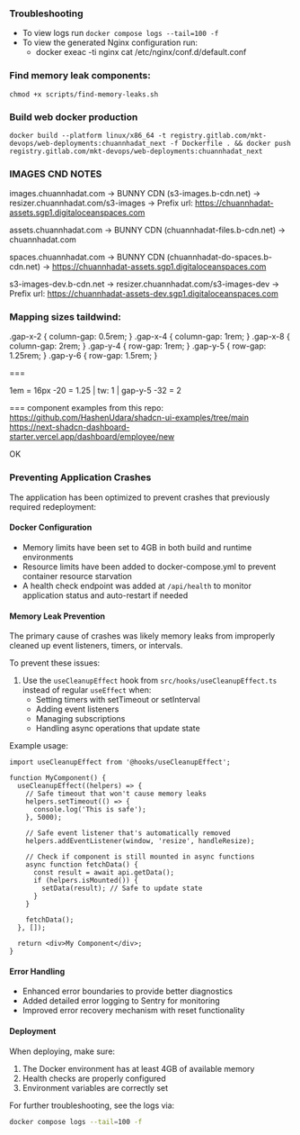 ### Troubleshooting

- To view logs run `docker compose logs --tail=100 -f`
- To view the generated Nginx configuration run:
  - docker exeac -ti nginx cat /etc/nginx/conf.d/default.conf


### Find memory leak components:
```
chmod +x scripts/find-memory-leaks.sh
```

### Build web docker production

```
docker build --platform linux/x86_64 -t registry.gitlab.com/mkt-devops/web-deployments:chuannhadat_next -f Dockerfile . && docker push registry.gitlab.com/mkt-devops/web-deployments:chuannhadat_next
```

### IMAGES CND NOTES

images.chuannhadat.com
-> BUNNY CDN (s3-images.b-cdn.net)
-> resizer.chuannhadat.com/s3-images
-> Prefix url: https://chuannhadat-assets.sgp1.digitaloceanspaces.com

assets.chuannhadat.com
-> BUNNY CDN (chuannhadat-files.b-cdn.net)
-> chuannhadat.com

spaces.chuannhadat.com
-> BUNNY CDN (chuannhadat-do-spaces.b-cdn.net)
-> https://chuannhadat-assets.sgp1.digitaloceanspaces.com

s3-images-dev.b-cdn.net
-> resizer.chuannhadat.com/s3-images-dev
-> Prefix url: https://chuannhadat-assets-dev.sgp1.digitaloceanspaces.com

### Mapping sizes taildwind:

.gap-x-2 {
column-gap: 0.5rem;
}
.gap-x-4 {
column-gap: 1rem;
}
.gap-x-8 {
column-gap: 2rem;
}
.gap-y-4 {
row-gap: 1rem;
}
.gap-y-5 {
row-gap: 1.25rem;
}
.gap-y-6 {
row-gap: 1.5rem;
}

===

1em = 16px
-20 = 1.25 | tw: 1 | gap-y-5
-32 = 2

===
component examples from this repo: https://github.com/HashenUdara/shadcn-ui-examples/tree/main
https://next-shadcn-dashboard-starter.vercel.app/dashboard/employee/new

OK

### Preventing Application Crashes

The application has been optimized to prevent crashes that previously required redeployment:

#### Docker Configuration
- Memory limits have been set to 4GB in both build and runtime environments
- Resource limits have been added to docker-compose.yml to prevent container resource starvation
- A health check endpoint was added at `/api/health` to monitor application status and auto-restart if needed

#### Memory Leak Prevention
The primary cause of crashes was likely memory leaks from improperly cleaned up event listeners, timers, or intervals.

To prevent these issues:
1. Use the `useCleanupEffect` hook from `src/hooks/useCleanupEffect.ts` instead of regular `useEffect` when:
   - Setting timers with setTimeout or setInterval
   - Adding event listeners
   - Managing subscriptions
   - Handling async operations that update state

Example usage:
```tsx
import useCleanupEffect from '@hooks/useCleanupEffect';

function MyComponent() {
  useCleanupEffect((helpers) => {
    // Safe timeout that won't cause memory leaks
    helpers.setTimeout(() => {
      console.log('This is safe');
    }, 5000);
    
    // Safe event listener that's automatically removed
    helpers.addEventListener(window, 'resize', handleResize);
    
    // Check if component is still mounted in async functions
    async function fetchData() {
      const result = await api.getData();
      if (helpers.isMounted()) {
        setData(result); // Safe to update state
      }
    }
    
    fetchData();
  }, []);
  
  return <div>My Component</div>;
}
```

#### Error Handling
- Enhanced error boundaries to provide better diagnostics
- Added detailed error logging to Sentry for monitoring
- Improved error recovery mechanism with reset functionality

#### Deployment
When deploying, make sure:
1. The Docker environment has at least 4GB of available memory
2. Health checks are properly configured
3. Environment variables are correctly set

For further troubleshooting, see the logs via:
```bash
docker compose logs --tail=100 -f
```
